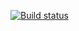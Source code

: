 [![Build status](https://ci.appveyor.com/api/projects/status/qq66bomf6awv59bu?svg=true)](https://ci.appveyor.com/project/ArtPuhaev/rest2postmanecho)
